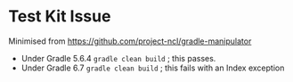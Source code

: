 

# Test Kit Issue

Minimised from https://github.com/project-ncl/gradle-manipulator


* Under Gradle 5.6.4 `gradle clean build` ; this passes.
* Under Gradle 6.7 `gradle clean build` ; this fails with an Index exception
